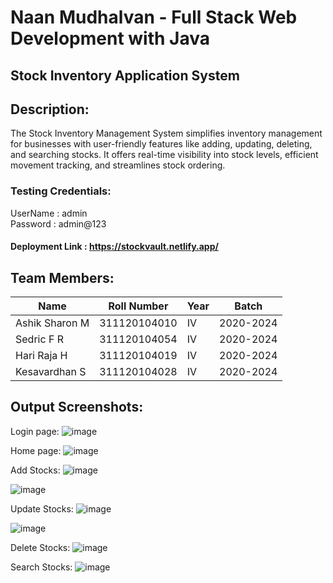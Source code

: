 # Naan Mudhalvan - Full Stack Web Development with Java 
## Stock Inventory Application System

## Description:
The Stock Inventory Management System simplifies inventory management for businesses with user-friendly features like adding, updating, deleting, and searching stocks. It offers real-time visibility into stock levels, efficient movement tracking, and streamlines stock ordering.

### Testing Credentials:
UserName : admin  <br>
Password : admin@123

#### Deployment Link : https://stockvault.netlify.app/

## Team Members:
| Name             | Roll Number       | Year             | Batch             |
|------------------|-------------------|------------------|-------------------|
| Ashik Sharon M   | 311120104010      | IV               | 2020-2024         |
| Sedric F R       | 311120104054      | IV               | 2020-2024         |
| Hari Raja H      | 311120104019      | IV               | 2020-2024         |
| Kesavardhan S    | 311120104028      | IV               | 2020-2024         |


## Output Screenshots:

Login page:
![image](https://github.com/ashiksharonm/nm-licet-group6/assets/80738185/40ec12d4-0ab0-4bce-9b02-385f87f295e4)


Home page:
![image](https://github.com/ashiksharonm/nm-licet-group6/assets/80738185/074e72e3-1978-435c-b959-ef6b729f5be4)


Add Stocks:
![image](https://github.com/ashiksharonm/nm-licet-group6/assets/80738185/c0892218-1d7a-40d9-8819-313fe580bcd2)

![image](https://github.com/ashiksharonm/nm-licet-group6/assets/80738185/0180be35-7103-4805-b293-4010029ea9e2)


Update Stocks:
![image](https://github.com/ashiksharonm/nm-licet-group6/assets/80738185/ad669c19-e7c3-4247-9069-b3eb0dcfee5a)

![image](https://github.com/ashiksharonm/nm-licet-group6/assets/80738185/e1a461e6-0384-4b1d-8b24-4d73ecddaa0f)


Delete Stocks:
![image](https://github.com/ashiksharonm/nm-licet-group6/assets/80738185/642480f3-2e73-462c-b06e-9b350fabeda2)


Search Stocks:
![image](https://github.com/ashiksharonm/nm-licet-group6/assets/80738185/71334d42-e380-44c0-a59d-9dbadb00b973)









